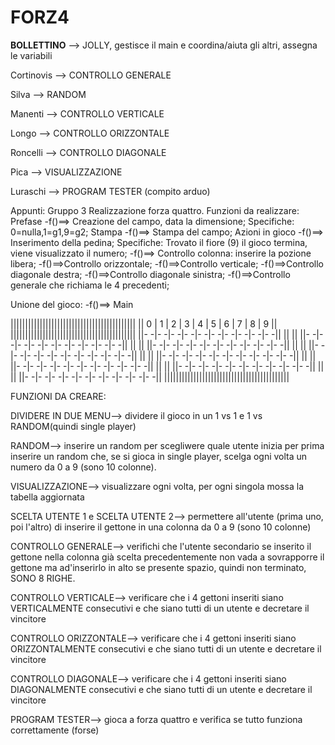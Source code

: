 # FORZ4


**BOLLETTINO** --> JOLLY, gestisce il main e coordina/aiuta gli altri, assegna le variabili

Cortinovis --> CONTROLLO GENERALE

Silva --> RANDOM

Manenti --> CONTROLLO VERTICALE

Longo --> CONTROLLO ORIZZONTALE

Roncelli --> CONTROLLO DIAGONALE

Pica --> VISUALIZZAZIONE

Luraschi --> PROGRAM TESTER (compito arduo)



Appunti: Gruppo 3
	Realizzazione forza quattro.
	Funzioni da realizzare:
Prefase
		-f()==> Creazione del campo, data la dimensione;
			Specifiche: 0=nulla,1=g1,9=g2;
Stampa
		-f()==> Stampa del campo;
Azioni in gioco
		-f()==> Inserimento della pedina;
			Specifiche: Trovato il fiore (9) il gioco termina, viene visualizzato il numero;
		-f()==> Controllo colonna: inserire la pozione libera;
		-f()==>Controllo orizzontale;
		-f()==>Controllo verticale;
		-f()==>Controllo diagonale destra;
		-f()==>Controllo diagonale sinistra;
		-f()==>Controllo generale che richiama le 4 precedenti;

 Unione del gioco:
		-f()==> Main



|\|||||||||||||||||||||||||||||||||||||||||\|
|\| 0 | 1 | 2 | 3 | 4 | 5 | 6 | 7 | 8 | 9 |\|
|\|||||||||||||||||||||||||||||||||||||||||\|
|\|- -|- -|- -|- -|- -|- -|- -|- -|- -|- -|\|
|\|                                       |\|
|\|- -|- -|- -|- -|- -|- -|- -|- -|- -|- -|\|
|\|                                       |\|
|\|- -|- -|- -|- -|- -|- -|- -|- -|- -|- -|\|
|\|                                       |\|
|\|- -|- -|- -|- -|- -|- -|- -|- -|- -|- -|\|
|\|                                       |\|
|\|- -|- -|- -|- -|- -|- -|- -|- -|- -|- -|\|
|\|                                       |\|
|\|- -|- -|- -|- -|- -|- -|- -|- -|- -|- -|\|
|\|                                       |\|
|\|- -|- -|- -|- -|- -|- -|- -|- -|- -|- -|\|
|\|                                       |\|
|\|- -|- -|- -|- -|- -|- -|- -|- -|- -|- -|\|
|\|||||||||||||||||||||||||||||||||||||||||\|


FUNZIONI DA CREARE:

DIVIDERE IN DUE MENU--> dividere il gioco in un 1 vs 1 e 1 vs RANDOM(quindi single player)

RANDOM--> inserire un random per scegliwere quale utente inizia per prima
          inserire un random che, se si gioca in single player, scelga ogni volta un numero da 0 a 9 (sono 10 colonne).

VISUALIZZAZIONE--> visualizzare ogni volta, per ogni singola mossa la tabella aggiornata

SCELTA UTENTE 1 e SCELTA UTENTE 2--> permettere all'utente (prima uno, poi l'altro) di inserire il gettone in una colonna da 0 a 9 (sono 10 colonne)

CONTROLLO GENERALE--> verifichi che l'utente secondario se inserito il gettone nella colonna già scelta precedentemente non vada a sovrapporre il gettone ma ad'inserirlo in alto se presente spazio, quindi non terminato, SONO 8 RIGHE.

CONTROLLO VERTICALE--> verificare che i 4 gettoni inseriti siano VERTICALMENTE consecutivi e che siano tutti di un utente e decretare il vincitore

CONTROLLO ORIZZONTALE--> verificare che i 4 gettoni inseriti siano ORIZZONTALMENTE consecutivi e che siano tutti di un utente e decretare il vincitore

CONTROLLO DIAGONALE--> verificare che i 4 gettoni inseriti siano DIAGONALMENTE consecutivi e che siano tutti di un utente e decretare il vincitore

PROGRAM TESTER--> gioca a forza quattro e verifica se tutto funziona correttamente (forse)

